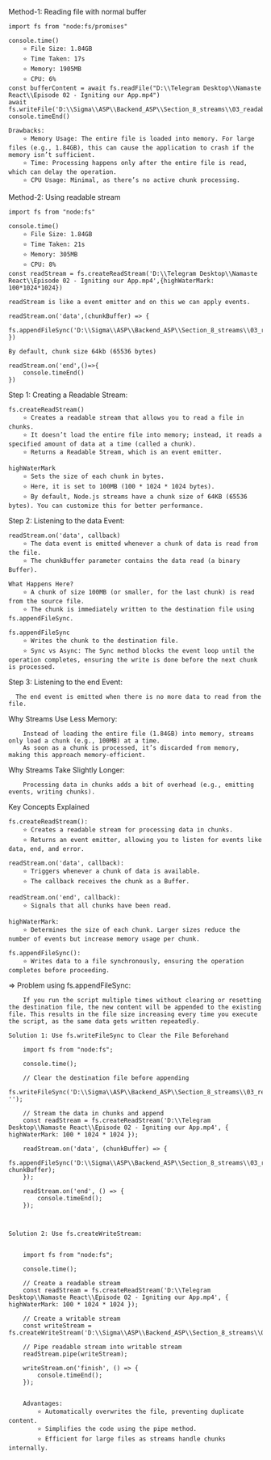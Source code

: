 
Method-1: Reading file with normal buffer

    import fs from "node:fs/promises"

    console.time()
        ⭐ File Size: 1.84GB
        ⭐ Time Taken: 17s
        ⭐ Memory: 1905MB
        ⭐ CPU: 6%
    const bufferContent = await fs.readFile("D:\\Telegram Desktop\\Namaste React\\Episode 02 - Igniting our App.mp4")
    await fs.writeFile('D:\\Sigma\\ASP\\Backend_ASP\\Section_8_streams\\03_readable_streams\\video.mp4',bufferContent)
    console.timeEnd()

    Drawbacks:
        ⭐ Memory Usage: The entire file is loaded into memory. For large files (e.g., 1.84GB), this can cause the application to crash if the memory isn’t sufficient.
        ⭐ Time: Processing happens only after the entire file is read, which can delay the operation.
        ⭐ CPU Usage: Minimal, as there’s no active chunk processing.



Method-2: Using readable stream

    import fs from "node:fs"

    console.time()
        ⭐ File Size: 1.84GB
        ⭐ Time Taken: 21s
        ⭐ Memory: 305MB
        ⭐ CPU: 8%
    const readStream = fs.createReadStream('D:\\Telegram Desktop\\Namaste React\\Episode 02 - Igniting our App.mp4',{highWaterMark: 100*1024*1024})

    readStream is like a event emitter and on this we can apply events.

    readStream.on('data',(chunkBuffer) => {
        fs.appendFileSync('D:\\Sigma\\ASP\\Backend_ASP\\Section_8_streams\\03_readable_streams\\video.mp4',chunkBuffer)
    })

    By default, chunk size 64kb (65536 bytes)

    readStream.on('end',()=>{
        console.timeEnd()
    })


Step 1: Creating a Readable Stream:

    fs.createReadStream()
        ⭐ Creates a readable stream that allows you to read a file in chunks.
        ⭐ It doesn’t load the entire file into memory; instead, it reads a specified amount of data at a time (called a chunk).
        ⭐ Returns a Readable Stream, which is an event emitter.

    highWaterMark
        ⭐ Sets the size of each chunk in bytes.
        ⭐ Here, it is set to 100MB (100 * 1024 * 1024 bytes).
        ⭐ By default, Node.js streams have a chunk size of 64KB (65536 bytes). You can customize this for better performance.


Step 2: Listening to the data Event:

    readStream.on('data', callback)
        ⭐ The data event is emitted whenever a chunk of data is read from the file.
        ⭐ The chunkBuffer parameter contains the data read (a binary Buffer).

    What Happens Here?
        ⭐ A chunk of size 100MB (or smaller, for the last chunk) is read from the source file.
        ⭐ The chunk is immediately written to the destination file using fs.appendFileSync.

    fs.appendFileSync
        ⭐ Writes the chunk to the destination file.
        ⭐ Sync vs Async: The Sync method blocks the event loop until the operation completes, ensuring the write is done before the next chunk is processed.


Step 3: Listening to the end Event:

      The end event is emitted when there is no more data to read from the file.


Why Streams Use Less Memory:

        Instead of loading the entire file (1.84GB) into memory, streams only load a chunk (e.g., 100MB) at a time.
        As soon as a chunk is processed, it’s discarded from memory, making this approach memory-efficient.

Why Streams Take Slightly Longer:

        Processing data in chunks adds a bit of overhead (e.g., emitting events, writing chunks).


Key Concepts Explained

    fs.createReadStream():
        ⭐ Creates a readable stream for processing data in chunks.
        ⭐ Returns an event emitter, allowing you to listen for events like data, end, and error.

    readStream.on('data', callback):
        ⭐ Triggers whenever a chunk of data is available.
        ⭐ The callback receives the chunk as a Buffer.

    readStream.on('end', callback):
        ⭐ Signals that all chunks have been read.

    highWaterMark:
        ⭐ Determines the size of each chunk. Larger sizes reduce the number of events but increase memory usage per chunk.
    
    fs.appendFileSync():
        ⭐ Writes data to a file synchronously, ensuring the operation completes before proceeding.



=>   Problem using fs.appendFileSync:

        If you run the script multiple times without clearing or resetting the destination file, the new content will be appended to the existing file. This results in the file size increasing every time you execute the script, as the same data gets written repeatedly.

    Solution 1: Use fs.writeFileSync to Clear the File Beforehand

        import fs from "node:fs";

        console.time();

        // Clear the destination file before appending
        fs.writeFileSync('D:\\Sigma\\ASP\\Backend_ASP\\Section_8_streams\\03_readable_streams\\video.mp4', '');

        // Stream the data in chunks and append
        const readStream = fs.createReadStream('D:\\Telegram Desktop\\Namaste React\\Episode 02 - Igniting our App.mp4', { highWaterMark: 100 * 1024 * 1024 });

        readStream.on('data', (chunkBuffer) => {
            fs.appendFileSync('D:\\Sigma\\ASP\\Backend_ASP\\Section_8_streams\\03_readable_streams\\video.mp4', chunkBuffer);
        });

        readStream.on('end', () => {
            console.timeEnd();
        });

    

    Solution 2: Use fs.createWriteStream:


        import fs from "node:fs";

        console.time();

        // Create a readable stream
        const readStream = fs.createReadStream('D:\\Telegram Desktop\\Namaste React\\Episode 02 - Igniting our App.mp4', { highWaterMark: 100 * 1024 * 1024 });

        // Create a writable stream
        const writeStream = fs.createWriteStream('D:\\Sigma\\ASP\\Backend_ASP\\Section_8_streams\\03_readable_streams\\video.mp4');

        // Pipe readable stream into writable stream
        readStream.pipe(writeStream);

        writeStream.on('finish', () => {
            console.timeEnd();
        });


        Advantages:
            ⭐ Automatically overwrites the file, preventing duplicate content.
            ⭐ Simplifies the code using the pipe method.
            ⭐ Efficient for large files as streams handle chunks internally.


